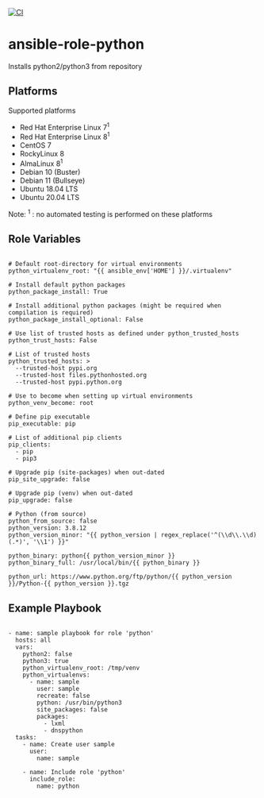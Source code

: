 [![CI](https://github.com/de-it-krachten/ansible-role-python/workflows/CI/badge.svg?event=push)](https://github.com/de-it-krachten/ansible-role-python/actions?query=workflow%3ACI)


# ansible-role-python

Installs python2/python3 from repository


Platforms
--------------

Supported platforms

- Red Hat Enterprise Linux 7<sup>1</sup>
- Red Hat Enterprise Linux 8<sup>1</sup>
- CentOS 7
- RockyLinux 8
- AlmaLinux 8<sup>1</sup>
- Debian 10 (Buster)
- Debian 11 (Bullseye)
- Ubuntu 18.04 LTS
- Ubuntu 20.04 LTS

Note:
<sup>1</sup> : no automated testing is performed on these platforms

Role Variables
--------------
<pre><code>
# Default root-directory for virtual environments
python_virtualenv_root: "{{ ansible_env['HOME'] }}/.virtualenv"

# Install default python packages
python_package_install: True

# Install additional python packages (might be required when compilation is required)
python_package_install_optional: False

# Use list of trusted hosts as defined under python_trusted_hosts
python_trust_hosts: False

# List of trusted hosts
python_trusted_hosts: >
  --trusted-host pypi.org
  --trusted-host files.pythonhosted.org
  --trusted-host pypi.python.org

# Use to become when setting up virtual environments
python_venv_become: root

# Define pip executable
pip_executable: pip

# List of additional pip clients
pip_clients:
  - pip
  - pip3

# Upgrade pip (site-packages) when out-dated
pip_site_upgrade: false

# Upgrade pip (venv) when out-dated
pip_upgrade: false

# Python (from source)
python_from_source: false
python_version: 3.8.12
python_version_minor: "{{ python_version | regex_replace('^(\\d\\.\\d)(.*)', '\\1') }}"

python_binary: python{{ python_version_minor }}
python_binary_full: /usr/local/bin/{{ python_binary }}

python_url: https://www.python.org/ftp/python/{{ python_version }}/Python-{{ python_version }}.tgz
</pre></code>


Example Playbook
----------------

<pre><code>
- name: sample playbook for role 'python'
  hosts: all
  vars:
    python2: false
    python3: true
    python_virtualenv_root: /tmp/venv
    python_virtualenvs:
      - name: sample
        user: sample
        recreate: false
        python: /usr/bin/python3
        site_packages: false
        packages:
          - lxml
          - dnspython
  tasks:
    - name: Create user sample
      user:
        name: sample

    - name: Include role 'python'
      include_role:
        name: python
</pre></code>
